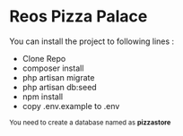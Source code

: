 <h1>Reos Pizza Palace</h1>

<p>You can install the project to following lines :</p>

- Clone Repo
- composer install
- php artisan migrate
- php artisan db:seed
- npm install
- copy .env.example to .env

<small>You need to create a database named as <b>pizzastore</b> </small>
